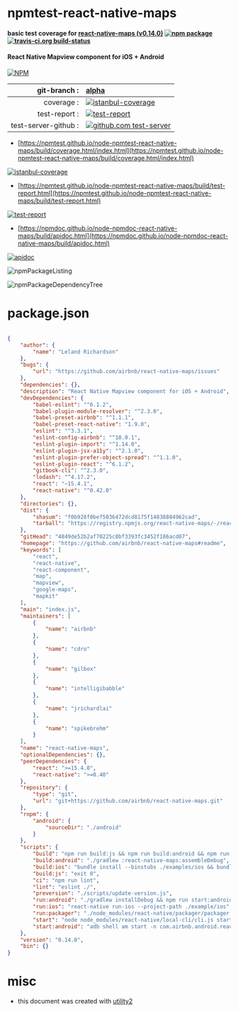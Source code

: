 # npmtest-react-native-maps

#### basic test coverage for  [react-native-maps (v0.14.0)](https://github.com/airbnb/react-native-maps#readme)  [![npm package](https://img.shields.io/npm/v/npmtest-react-native-maps.svg?style=flat-square)](https://www.npmjs.org/package/npmtest-react-native-maps) [![travis-ci.org build-status](https://api.travis-ci.org/npmtest/node-npmtest-react-native-maps.svg)](https://travis-ci.org/npmtest/node-npmtest-react-native-maps)

#### React Native Mapview component for iOS + Android

[![NPM](https://nodei.co/npm/react-native-maps.png?downloads=true&downloadRank=true&stars=true)](https://www.npmjs.com/package/react-native-maps)

| git-branch : | [alpha](https://github.com/npmtest/node-npmtest-react-native-maps/tree/alpha)|
|--:|:--|
| coverage : | [![istanbul-coverage](https://npmtest.github.io/node-npmtest-react-native-maps/build/coverage.badge.svg)](https://npmtest.github.io/node-npmtest-react-native-maps/build/coverage.html/index.html)|
| test-report : | [![test-report](https://npmtest.github.io/node-npmtest-react-native-maps/build/test-report.badge.svg)](https://npmtest.github.io/node-npmtest-react-native-maps/build/test-report.html)|
| test-server-github : | [![github.com test-server](https://npmtest.github.io/node-npmtest-react-native-maps/GitHub-Mark-32px.png)](https://npmtest.github.io/node-npmtest-react-native-maps/build/app/index.html) | | build-artifacts : | [![build-artifacts](https://npmtest.github.io/node-npmtest-react-native-maps/glyphicons_144_folder_open.png)](https://github.com/npmtest/node-npmtest-react-native-maps/tree/gh-pages/build)|

- [https://npmtest.github.io/node-npmtest-react-native-maps/build/coverage.html/index.html](https://npmtest.github.io/node-npmtest-react-native-maps/build/coverage.html/index.html)

[![istanbul-coverage](https://npmtest.github.io/node-npmtest-react-native-maps/build/screenCapture.buildCi.browser.%252Ftmp%252Fbuild%252Fcoverage.lib.html.png)](https://npmtest.github.io/node-npmtest-react-native-maps/build/coverage.html/index.html)

- [https://npmtest.github.io/node-npmtest-react-native-maps/build/test-report.html](https://npmtest.github.io/node-npmtest-react-native-maps/build/test-report.html)

[![test-report](https://npmtest.github.io/node-npmtest-react-native-maps/build/screenCapture.buildCi.browser.%252Ftmp%252Fbuild%252Ftest-report.html.png)](https://npmtest.github.io/node-npmtest-react-native-maps/build/test-report.html)

- [https://npmdoc.github.io/node-npmdoc-react-native-maps/build/apidoc.html](https://npmdoc.github.io/node-npmdoc-react-native-maps/build/apidoc.html)

[![apidoc](https://npmdoc.github.io/node-npmdoc-react-native-maps/build/screenCapture.buildCi.browser.%252Ftmp%252Fbuild%252Fapidoc.html.png)](https://npmdoc.github.io/node-npmdoc-react-native-maps/build/apidoc.html)

![npmPackageListing](https://npmtest.github.io/node-npmtest-react-native-maps/build/screenCapture.npmPackageListing.svg)

![npmPackageDependencyTree](https://npmtest.github.io/node-npmtest-react-native-maps/build/screenCapture.npmPackageDependencyTree.svg)



# package.json

```json

{
    "author": {
        "name": "Leland Richardson"
    },
    "bugs": {
        "url": "https://github.com/airbnb/react-native-maps/issues"
    },
    "dependencies": {},
    "description": "React Native Mapview component for iOS + Android",
    "devDependencies": {
        "babel-eslint": "^6.1.2",
        "babel-plugin-module-resolver": "^2.3.0",
        "babel-preset-airbnb": "^1.1.1",
        "babel-preset-react-native": "1.9.0",
        "eslint": "^3.3.1",
        "eslint-config-airbnb": "^10.0.1",
        "eslint-plugin-import": "^1.14.0",
        "eslint-plugin-jsx-a11y": "^2.1.0",
        "eslint-plugin-prefer-object-spread": "^1.1.0",
        "eslint-plugin-react": "^6.1.2",
        "gitbook-cli": "^2.3.0",
        "lodash": "^4.17.2",
        "react": "~15.4.1",
        "react-native": "^0.42.0"
    },
    "directories": {},
    "dist": {
        "shasum": "f0b928f0bef5036472dcd8175f14838884962cad",
        "tarball": "https://registry.npmjs.org/react-native-maps/-/react-native-maps-0.14.0.tgz"
    },
    "gitHead": "4849de52b2af70225c8bf3393fc3452f186acd07",
    "homepage": "https://github.com/airbnb/react-native-maps#readme",
    "keywords": [
        "react",
        "react-native",
        "react-component",
        "map",
        "mapview",
        "google-maps",
        "mapkit"
    ],
    "main": "index.js",
    "maintainers": [
        {
            "name": "airbnb"
        },
        {
            "name": "cdro"
        },
        {
            "name": "gilbox"
        },
        {
            "name": "intelligibabble"
        },
        {
            "name": "jrichardlai"
        },
        {
            "name": "spikebrehm"
        }
    ],
    "name": "react-native-maps",
    "optionalDependencies": {},
    "peerDependencies": {
        "react": ">=15.4.0",
        "react-native": ">=0.40"
    },
    "repository": {
        "type": "git",
        "url": "git+https://github.com/airbnb/react-native-maps.git"
    },
    "rnpm": {
        "android": {
            "sourceDir": "./android"
        }
    },
    "scripts": {
        "build": "npm run build:js && npm run build:android && npm run build:ios",
        "build:android": "./gradlew :react-native-maps:assembleDebug",
        "build:ios": "bundle install --binstubs ./examples/ios && bundle exec pod install --project-directory=./example/ios/",
        "build:js": "exit 0",
        "ci": "npm run lint",
        "lint": "eslint ./",
        "preversion": "./scripts/update-version.js",
        "run:android": "./gradlew installDebug && npm run start:android",
        "run:ios": "react-native run-ios --project-path ./example/ios",
        "run:packager": "./node_modules/react-native/packager/packager.sh",
        "start": "node node_modules/react-native/local-cli/cli.js start",
        "start:android": "adb shell am start -n com.airbnb.android.react.maps.example/.MainActivity"
    },
    "version": "0.14.0",
    "bin": {}
}
```



# misc
- this document was created with [utility2](https://github.com/kaizhu256/node-utility2)
